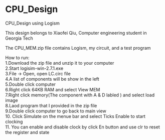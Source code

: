 # CPU_Design
CPU_Design using Logism<br/>

This design belongs to Xiaofei Qiu, Computer engineering student in Georgia Tech<br/>

The CPU_MEM.zip file contains Logism, my circuit, and a test program  <br/>

How to run:<br/>
1.Download the zip file and unzip it to your computer<br/>
2.Start logisim-win-2.7.1.exe<br/>
3.File -> Open, open LC.circ file<br/>
4.A list of components will be show in the left<br/>
5.Double click computer<br/>
6.Right click 64KB RAM and select View MEM<br/>
7.Right click memory(The component with A & D labled ) and select load image<br/>
8.Laod program that I provided in the zip file<br/>
9.Double click computer to go back to main view<br/>
10. Click Simulate on the menue bar and select Ticks Enable to start clocking<br/>
11. You can enable and disable clock by click En button and use clr to reset the register and state<br/>
